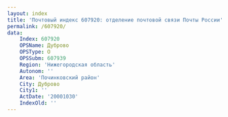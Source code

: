 ```yaml
---
layout: index
title: 'Почтовый индекс 607920: отделение почтовой связи Почты России'
permalink: /607920/
data:
    Index: 607920
    OPSName: Дуброво
    OPSType: О
    OPSSubm: 607939
    Region: 'Нижегородская область'
    Autonom: ''
    Area: 'Починковский район'
    City: Дуброво
    City1: ''
    ActDate: '20001030'
    IndexOld: ''
---
```

